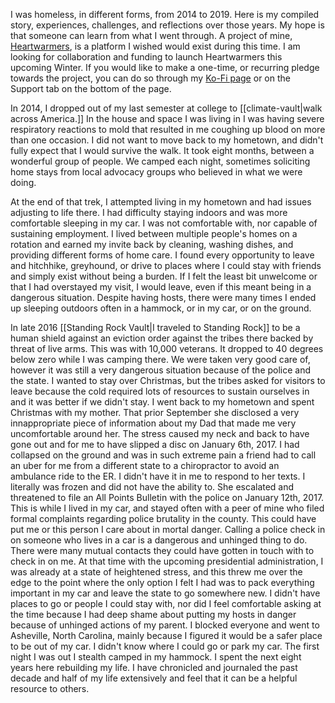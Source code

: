 I was homeless, in different forms, from 2014 to 2019. Here is my compiled story, experiences, challenges, and reflections over those years. My hope is that someone can learn from what I went through. A project of mine, [Heartwarmers](https://www.aachips.co/heartwarmers), is a platform I wished would exist during this time. I am looking for collaboration and funding to launch Heartwarmers this upcoming Winter. If you would like to make a one-time, or recurring pledge towards the project, you can do so through my [Ko-Fi page](https://www.ko-fi.com/aachips) or on the Support tab on the bottom of the page.

In 2014, I dropped out of my last semester at college to [[climate-vault|walk across America.]] In the house and space I was living in I was having severe respiratory reactions to mold that resulted in me coughing up blood on more than one occasion. I did not want to move back to my hometown, and didn't fully expect that I would survive the walk. It took eight months, between a wonderful group of people. We camped each night, sometimes soliciting home stays from local advocacy groups who believed in what we were doing.  

At the end of that trek, I attempted living in my hometown and had issues adjusting to life there. I had difficulty staying indoors and was more comfortable sleeping in my car. I was not comfortable with, nor capable of sustaining employment. I lived between multiple people's homes on a rotation and earned my invite back by cleaning, washing dishes, and providing different forms of home care. I found every opportunity to leave and hitchhike, greyhound, or drive to places where I could stay with friends and simply exist without being a burden. If I felt the least bit unwelcome or that I had overstayed my visit, I would leave, even if this meant being in a dangerous situation. Despite having hosts, there were many times I ended up sleeping outdoors often in a hammock, or in my car, or on the ground. 

In late 2016 [[Standing Rock Vault|I traveled to Standing Rock]] to be a human shield against an eviction order against the tribes there backed by threat of live arms. This was with 10,000 veterans. It dropped to 40 degrees below zero while I was camping there. We were taken very good care of, however it was still a very dangerous situation because of the police and the state. I wanted to stay over Christmas, but the tribes asked for visitors to leave because the cold required lots of resources to sustain ourselves in and it was better if we didn't stay. I went back to my hometown and spent Christmas with my mother. That prior September she disclosed a very innappropriate piece of information about my Dad that made me very uncomfortable around her. The stress caused my neck and back to have gone out and for me to have slipped a disc on January 6th, 2017. I had collapsed on the ground and was in such extreme pain a friend had to call an uber for me from a different state to a chiropractor to avoid an ambulance ride to the ER.  I didn't have it in me to respond to her texts. I literally was frozen and did not have the ability to. She escalated and threatened to file an All Points Bulletin with the police on January 12th, 2017. This is while I lived in my car, and stayed often with a peer of mine who filed formal complaints regarding police brutality in the county. This could have put me or this person I care about in mortal danger. Calling a police check in on someone who lives in a car is a dangerous and unhinged thing to do. There were many mutual contacts they could have gotten in touch with to check in on me. At that time with the upcoming presidential administration, I was already at a state of heightened stress, and this threw me over the edge to the point where the only option I felt I had was to pack everything important in my car and leave the state to go somewhere new. I didn't have places to go or people I could stay with, nor did I feel comfortable asking at the time because I had deep shame about putting my hosts in danger because of unhinged actions of my parent. I blocked everyone and went to Asheville, North Carolina, mainly because I figured it would be a safer place to be out of my car. I didn't know where I could go or park my car. The first night I was out I stealth camped in my hammock. I spent the next eight years here rebuilding my life. I have chronicled and journaled the past decade and half of my life extensively and feel that it can be a helpful resource to others. 


